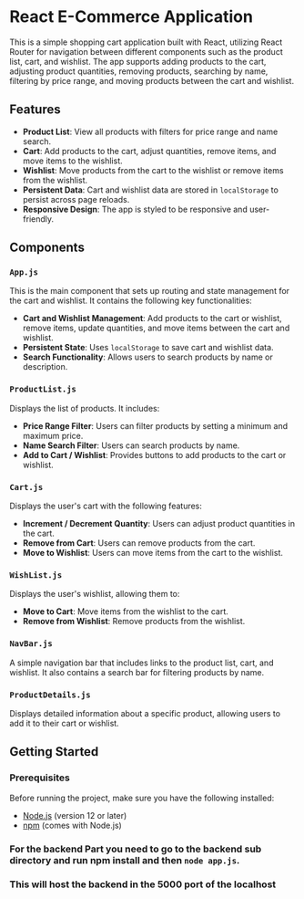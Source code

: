 # React E-Commerce Application

This is a simple shopping cart application built with React, utilizing React Router for navigation between different components such as the product list, cart, and wishlist. The app supports adding products to the cart, adjusting product quantities, removing products, searching by name, filtering by price range, and moving products between the cart and wishlist.

## Features

- **Product List**: View all products with filters for price range and name search.
- **Cart**: Add products to the cart, adjust quantities, remove items, and move items to the wishlist.
- **Wishlist**: Move products from the cart to the wishlist or remove items from the wishlist.
- **Persistent Data**: Cart and wishlist data are stored in `localStorage` to persist across page reloads.
- **Responsive Design**: The app is styled to be responsive and user-friendly.

## Components

### `App.js`

This is the main component that sets up routing and state management for the cart and wishlist. It contains the following key functionalities:

- **Cart and Wishlist Management**: Add products to the cart or wishlist, remove items, update quantities, and move items between the cart and wishlist.
- **Persistent State**: Uses `localStorage` to save cart and wishlist data.
- **Search Functionality**: Allows users to search products by name or description.

### `ProductList.js`

Displays the list of products. It includes:

- **Price Range Filter**: Users can filter products by setting a minimum and maximum price.
- **Name Search Filter**: Users can search products by name.
- **Add to Cart / Wishlist**: Provides buttons to add products to the cart or wishlist.

### `Cart.js`

Displays the user's cart with the following features:

- **Increment / Decrement Quantity**: Users can adjust product quantities in the cart.
- **Remove from Cart**: Users can remove products from the cart.
- **Move to Wishlist**: Users can move items from the cart to the wishlist.

### `WishList.js`

Displays the user's wishlist, allowing them to:

- **Move to Cart**: Move items from the wishlist to the cart.
- **Remove from Wishlist**: Remove products from the wishlist.

### `NavBar.js`

A simple navigation bar that includes links to the product list, cart, and wishlist. It also contains a search bar for filtering products by name.

### `ProductDetails.js`

Displays detailed information about a specific product, allowing users to add it to their cart or wishlist.

## Getting Started

### Prerequisites

Before running the project, make sure you have the following installed:

- [Node.js](https://nodejs.org/) (version 12 or later)
- [npm](https://www.npmjs.com/) (comes with Node.js)

### For the backend Part you need to go to the backend sub directory and run npm install and then `node app.js`.
### This will host the backend in the 5000 port of the localhost
